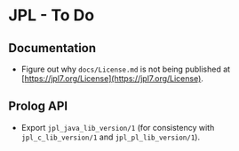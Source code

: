 # JPL - To Do

## Documentation

* Figure out why `docs/License.md` is not being published at [https://jpl7.org/License](https://jpl7.org/License).

## Prolog API

* Export `jpl_java_lib_version/1` (for consistency with `jpl_c_lib_version/1` and `jpl_pl_lib_version/1`).
